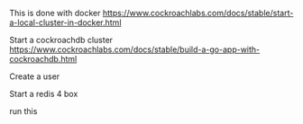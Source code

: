 This is done with docker
https://www.cockroachlabs.com/docs/stable/start-a-local-cluster-in-docker.html

Start a cockroachdb cluster
https://www.cockroachlabs.com/docs/stable/build-a-go-app-with-cockroachdb.html

Create a user

Start a redis 4 box

run this
